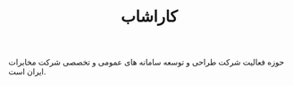 ﻿---
layout: post
title: کاراشاب
name_en: karashap
company_slug: karashap
logo: 
cover: 
company_count:
founded:
location: ""
total_review: 
total_interview: 
salary_avg: 
salary_min: 
salary_max: 
rate: 
view_count: 
industry: کامپیوتر، فناوری اطلاعات و اینترنت
city: تهران, تهران
size_en: S
size: 51-200 نفر
site: http://karashap.ir
---

حوزه فعالیت شرکت طراحی و توسعه سامانه های عمومی و تخصصی شرکت مخابرات ایران است.
